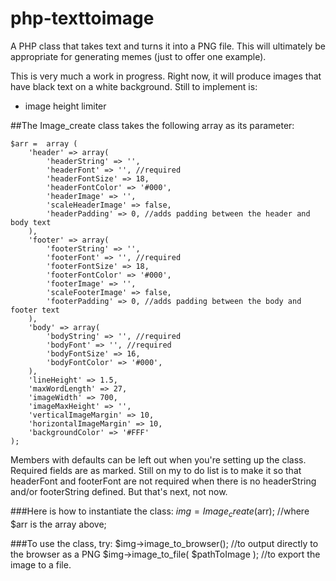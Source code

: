 # php-texttoimage
A PHP class that takes text and turns it into a PNG file.  This will ultimately be appropriate for generating memes (just to offer one example).

This is very much a work in progress.  Right now, it will produce images that have black text on a white background.  Still to implement is:
* image height limiter

##The Image_create class takes the following array as its parameter:

	$arr = 	array (
		'header' => array(
			'headerString' => '',
			'headerFont' => '', //required
			'headerFontSize' => 18,
			'headerFontColor' => '#000',
			'headerImage' => '',
			'scaleHeaderImage' => false,
			'headerPadding' => 0, //adds padding between the header and body text
		),
		'footer' => array(
			'footerString' => '',
			'footerFont' => '', //required
			'footerFontSize' => 18,
			'footerFontColor' => '#000',
			'footerImage' => '',
			'scaleFooterImage' => false,
			'footerPadding' => 0, //adds padding between the body and footer text
		),
		'body' => array(
			'bodyString' => '', //required
			'bodyFont' => '', //required
			'bodyFontSize' => 16,
			'bodyFontColor' => '#000',
		),
		'lineHeight' => 1.5,
		'maxWordLength' => 27,
		'imageWidth' => 700,
		'imageMaxHeight' => '',
		'verticalImageMargin' => 10,
		'horizontalImageMargin' => 10,
		'backgroundColor' => '#FFF'
	);

Members with defaults can be left out when you're setting up the class. Required fields are as marked.  Still on my to do list is to make it so that headerFont and footerFont are not required when there is no headerString and/or footerString defined.  But that's next, not now.

###Here is how to instantiate the class:
	$img = Image_create($arr); //where $arr is the array above;

###To use the class, try:
	$img->image_to_browser(); //to output directly to the browser as a PNG
	$img->image_to_file( $pathToImage ); //to export the image to a file.
